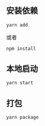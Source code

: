 ## 安装依赖
```bash
yarn add 
```
或者
```bash
npm install
```

## 本地启动

```bash
yarn start
```

## 打包

```bash
yarn package
```

